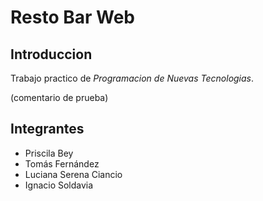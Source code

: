 # Resto Bar Web

## Introduccion

Trabajo practico de _Programacion de Nuevas Tecnologias_.

(comentario de prueba)

## Integrantes

- Priscila Bey
- Tomás Fernández
- Luciana Serena Ciancio
- Ignacio Soldavia
